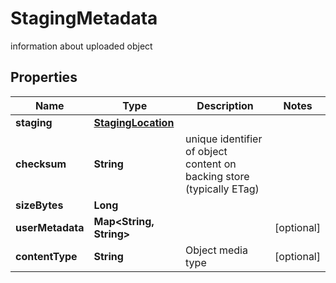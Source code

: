 

# StagingMetadata

information about uploaded object

## Properties

| Name | Type | Description | Notes |
|------------ | ------------- | ------------- | -------------|
|**staging** | [**StagingLocation**](StagingLocation.md) |  |  |
|**checksum** | **String** | unique identifier of object content on backing store (typically ETag) |  |
|**sizeBytes** | **Long** |  |  |
|**userMetadata** | **Map&lt;String, String&gt;** |  |  [optional] |
|**contentType** | **String** | Object media type |  [optional] |



